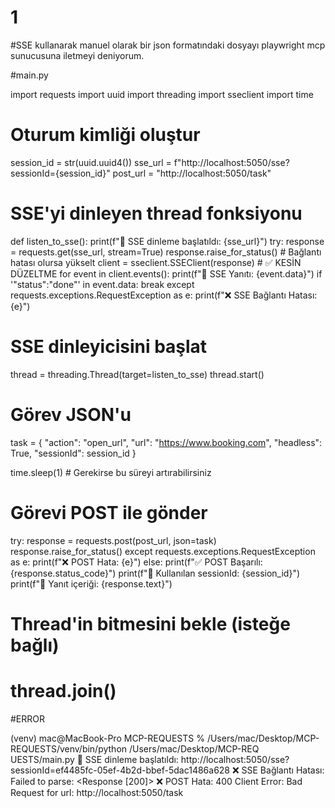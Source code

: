 # 1
#SSE kullanarak manuel olarak bir json formatındaki dosyayı playwright mcp sunucusuna iletmeyi deniyorum.

#main.py

import requests
import uuid
import threading
import sseclient
import time

# Oturum kimliği oluştur
session_id = str(uuid.uuid4())
sse_url = f"http://localhost:5050/sse?sessionId={session_id}"
post_url = "http://localhost:5050/task"


# SSE'yi dinleyen thread fonksiyonu
def listen_to_sse():
    print(f"🔁 SSE dinleme başlatıldı: {sse_url}")
    try:
        response = requests.get(sse_url, stream=True)
        response.raise_for_status()  # Bağlantı hatası olursa yükselt
        client = sseclient.SSEClient(response)  # ✅ KESİN DÜZELTME
        for event in client.events():
            print(f"📩 SSE Yanıtı: {event.data}")
            if '"status":"done"' in event.data:
                break
    except requests.exceptions.RequestException as e:
        print(f"❌ SSE Bağlantı Hatası: {e}")

# SSE dinleyicisini başlat
thread = threading.Thread(target=listen_to_sse)
thread.start()

# Görev JSON'u
task = {
    "action": "open_url",
    "url": "https://www.booking.com",
    "headless": True,
    "sessionId": session_id
}

time.sleep(1)  # Gerekirse bu süreyi artırabilirsiniz

# Görevi POST ile gönder
try:
    response = requests.post(post_url, json=task)
    response.raise_for_status()
except requests.exceptions.RequestException as e:
    print(f"❌ POST Hata: {e}")
else:
    print(f"✅ POST Başarılı: {response.status_code}")
    print(f"🧠 Kullanılan sessionId: {session_id}")
    print(f"📨 Yanıt içeriği: {response.text}")

# Thread'in bitmesini bekle (isteğe bağlı)
# thread.join()


#ERROR

(venv) mac@MacBook-Pro MCP-REQUESTS % /Users/mac/Desktop/MCP-REQUESTS/venv/bin/python /Users/mac/Desktop/MCP-REQ
UESTS/main.py
🔁 SSE dinleme başlatıldı: http://localhost:5050/sse?sessionId=ef4485fc-05ef-4b2d-bbef-5dac1486a628
❌ SSE Bağlantı Hatası: Failed to parse: <Response [200]>
❌ POST Hata: 400 Client Error: Bad Request for url: http://localhost:5050/task
